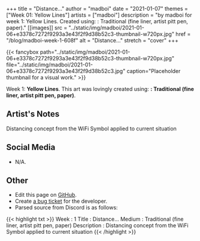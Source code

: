 +++
title =       "Distance..."
author =      "madboi"
date =        "2021-01-07"
themes =      ["Week 01: Yellow Lines"]
artists =     ["madboi"]
description = "by madboi for week 1: Yellow Lines. Created using: : Traditional (fine liner, artist pitt pen, paper)."
[[images]]
              src = "../static/img/madboi/2021-01-06+e3378c7272f9293a3e43f2f9d38b52c3-thumbnail-w720px.jpg"
              href = "/blog/madboi-week-1-608f"
              alt = "Distance..."
              stretch = "cover"
+++


{{< fancybox path="../static/img/madboi/2021-01-06+e3378c7272f9293a3e43f2f9d38b52c3-thumbnail-w720px.jpg" file="../static/img/madboi/2021-01-06+e3378c7272f9293a3e43f2f9d38b52c3.jpg" caption="Placeholder thumbnail for a visual work." >}}


Week 1: **Yellow Lines**. This art was lovingly created using: **: Traditional (fine liner, artist pitt pen, paper)**.

## Artist's Notes

Distancing concept from the WiFi Symbol applied to current situation

## Social Media

- N/A.

## Other

- Edit this page on [GitHub](https://github.com/teaminkling/web-refresh/edit/main/content/blog/madboi-week-1-608f.md).
- Create [a bug ticket](https://github.com/teaminkling/web-refresh/issues/new?assignees=&labels=bug&template=problem-report.md&title=) for the developer.
- Parsed source from Discord is as follows:

{{< highlight txt >}}
Week : 1
Title : Distance...
Medium : Traditional (fine liner, artist pitt pen, paper)
Description : Distancing concept from the WiFi Symbol applied to current situation
{{< /highlight >}}